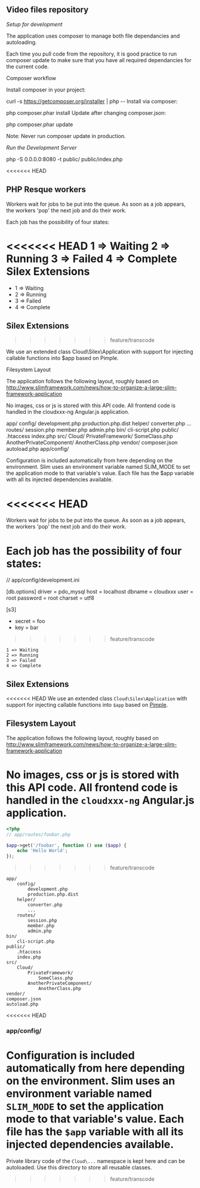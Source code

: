 Video files repository
----------------------

*Setup for development*

The application uses composer to manage both file dependancies and autoloading.

Each time you pull code from the repository, it is good practice to run composer update to make sure that you have all required dependancies for the current code.

Composer workflow

Install composer in your project:

curl -s https://getcomposer.org/installer | php --
Install via composer:

php composer.phar install
Update after changing composer.json:

php composer.phar update

Note: Never run composer update in production.

*Run the Development Server*

php -S 0.0.0.0:8080 -t public/ public/index.php

<<<<<<< HEAD

PHP Resque workers
------------------

Workers wait for jobs to be put into the queue. As soon as a job appears, the workers 'pop' the next job and do their work.

Each job has the possibility of four states:

<<<<<<< HEAD
1 => Waiting
2 => Running
3 => Failed
4 => Complete
Silex Extensions
=======
- 1 => Waiting
- 2 => Running
- 3 => Failed
- 4 => Complete

Silex Extensions
---------------
>>>>>>> feature/transcode

We use an extended class Cloud\Silex\Application with support for injecting callable functions into $app based on Pimple.

Filesystem Layout

The application follows the following layout, roughly based on http://www.slimframework.com/news/how-to-organize-a-large-slim-framework-application

No images, css or js is stored with this API code. All frontend code is handled in the cloudxxx-ng Angular.js application.

app/
    config/
        development.php
        production.php.dist
    helper/
        converter.php 
        ...
    routes/
        session.php
        member.php
        admin.php
bin/
    cli-script.php
public/
    .htaccess
    index.php
src/
    Cloud/
        PrivateFramework/
            SomeClass.php
        AnotherPrivateComponent/
            AnotherClass.php
vendor/
composer.json
autoload.php
app/config/

Configuration is included automatically from here depending on the environment. Slim uses an environment variable named SLIM_MODE to set the application mode to that variable's value. Each file has the $app variable with all its injected dependencies available.

<<<<<<< HEAD
=======
Workers wait for jobs to be put into the queue. As soon as a job
appears, the workers 'pop' the next job and do their work.

Each job has the possibility of four states:
=======
// app/config/development.ini

[db.options]
driver   = pdo_mysql
host     = localhost
dbname   = cloudxxx
user     = root
password = root
charset  = utf8

[s3]
- secret = foo
- key = bar
>>>>>>> feature/transcode

    1 => Waiting
    2 => Running
    3 => Failed
    4 => Complete

Silex Extensions
---------------

<<<<<<< HEAD
We use an extended class `Cloud\Silex\Application` with support for injecting
callable functions into `$app` based on [Pimple](http://pimple.sensiolabs.org/).

Filesystem Layout
-----------------

The application follows the following layout, roughly based on
http://www.slimframework.com/news/how-to-organize-a-large-slim-framework-application

No images, css or js is stored with this API code. All frontend code is
handled in the `cloudxxx-ng` Angular.js application.
=======
```php
<?php
// app/routes/foobar.php

$app->get('/foobar', function () use ($app) {
    echo 'Hello World';
});

```
>>>>>>> feature/transcode

    app/
        config/
            development.php
            production.php.dist
        helper/
            converter.php 
            ...
        routes/
            session.php
            member.php
            admin.php
    bin/
        cli-script.php
    public/
        .htaccess
        index.php
    src/
        Cloud/
            PrivateFramework/
                SomeClass.php
            AnotherPrivateComponent/
                AnotherClass.php
    vendor/
    composer.json
    autoload.php

<<<<<<< HEAD
### app/config/

Configuration is included automatically from here depending on the
environment. Slim uses an environment variable named `SLIM_MODE` to set
the application mode to that variable's value. Each file has the `$app`
variable with all its injected dependencies available.
=======
Private library code of the `Cloud\...` namespace is kept here and
can be autoloaded. Use this directory to store all reusable classes.
>>>>>>> feature/transcode

